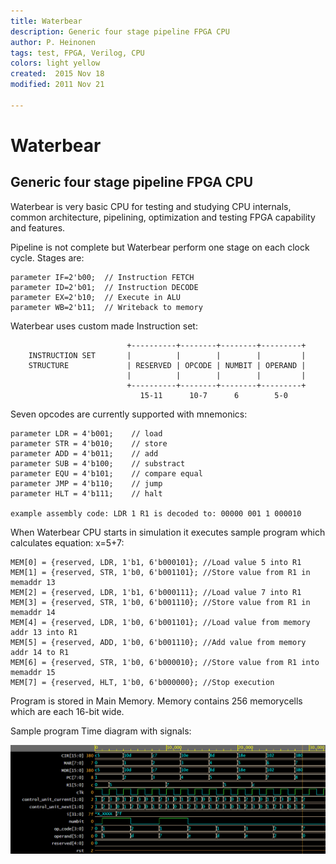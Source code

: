 ```yaml
---
title: Waterbear
description: Generic four stage pipeline FPGA CPU
author: P. Heinonen
tags: test, FPGA, Verilog, CPU
colors: light yellow
created:  2015 Nov 18
modified: 2011 Nov 21

---
```


Waterbear
=========

## Generic four stage pipeline FPGA CPU

Waterbear is very basic CPU for testing and studying CPU internals, common 
architecture, pipelining, optimization and testing FPGA capability and features.

Pipeline is not complete but Waterbear perform one stage on each clock cycle. Stages are:

    parameter IF=2'b00;  // Instruction FETCH
    parameter ID=2'b01;  // Instruction DECODE
    parameter EX=2'b10;  // Execute in ALU
    parameter WB=2'b11;  // Writeback to memory
  
  

Waterbear uses custom made Instruction set:

                              +----------+--------+--------+---------+
        INSTRUCTION SET       |          |        |        |         |
        STRUCTURE             | RESERVED | OPCODE | NUMBIT | OPERAND |
                              |          |        |        |         |
                              +----------+--------+--------+---------+
                                 15-11      10-7      6        5-0  


Seven opcodes are currently supported with mnemonics:

    parameter LDR = 4'b001;    // load
    parameter STR = 4'b010;    // store
    parameter ADD = 4'b011;    // add
    parameter SUB = 4'b100;    // substract
    parameter EQU = 4'b101;    // compare equal
    parameter JMP = 4'b110;    // jump
    parameter HLT = 4'b111;    // halt

    example assembly code: LDR 1 R1 is decoded to: 00000 001 1 000010

When Waterbear CPU starts in simulation it executes sample program which calculates equation: x=5+7:

    MEM[0] = {reserved, LDR, 1'b1, 6'b000101}; //Load value 5 into R1
    MEM[1] = {reserved, STR, 1'b0, 6'b001101}; //Store value from R1 in memaddr 13
    MEM[2] = {reserved, LDR, 1'b1, 6'b000111}; //Load value 7 into R1
    MEM[3] = {reserved, STR, 1'b0, 6'b001110}; //Store value from R1 in memaddr 14
    MEM[4] = {reserved, LDR, 1'b0, 6'b001101}; //Load value from memory addr 13 into R1
    MEM[5] = {reserved, ADD, 1'b0, 6'b001110}; //Add value from memory addr 14 to R1
    MEM[6] = {reserved, STR, 1'b0, 6'b000010}; //Store value from R1 into memaddr 15
    MEM[7] = {reserved, HLT, 1'b0, 6'b000000}; //Stop execution

Program is stored in Main Memory. Memory contains 256 memorycells which are each 16-bit wide.

Sample program Time diagram with signals:

![Timeline](https://raw.githubusercontent.com/Miltonhill/WaterbearCPU/master/tests/cpu.png)



